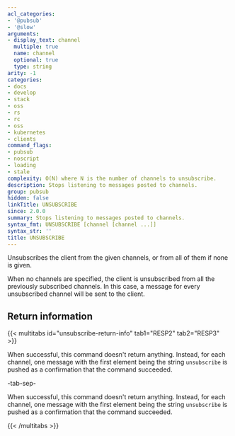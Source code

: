 ```yaml
---
acl_categories:
- '@pubsub'
- '@slow'
arguments:
- display_text: channel
  multiple: true
  name: channel
  optional: true
  type: string
arity: -1
categories:
- docs
- develop
- stack
- oss
- rs
- rc
- oss
- kubernetes
- clients
command_flags:
- pubsub
- noscript
- loading
- stale
complexity: O(N) where N is the number of channels to unsubscribe.
description: Stops listening to messages posted to channels.
group: pubsub
hidden: false
linkTitle: UNSUBSCRIBE
since: 2.0.0
summary: Stops listening to messages posted to channels.
syntax_fmt: UNSUBSCRIBE [channel [channel ...]]
syntax_str: ''
title: UNSUBSCRIBE
---
```

Unsubscribes the client from the given channels, or from all of them if none is
given.

When no channels are specified, the client is unsubscribed from all the
previously subscribed channels.
In this case, a message for every unsubscribed channel will be sent to the
client.

## Return information

{{< multitabs id="unsubscribe-return-info" 
    tab1="RESP2" 
    tab2="RESP3" >}}

When successful, this command doesn't return anything. Instead, for each channel, one message with the first element being the string `unsubscribe` is pushed as a confirmation that the command succeeded.

-tab-sep-

When successful, this command doesn't return anything. Instead, for each channel, one message with the first element being the string `unsubscribe` is pushed as a confirmation that the command succeeded.

{{< /multitabs >}}
